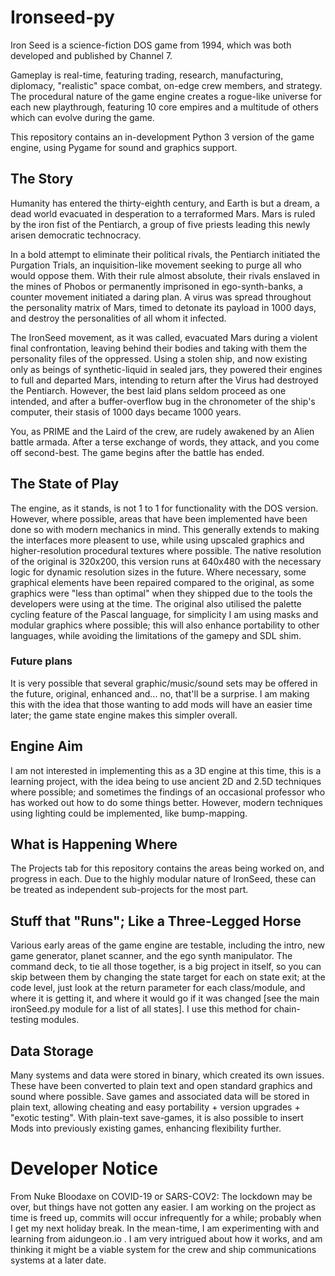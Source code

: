 # Ironseed-py
Iron Seed is a science-fiction DOS game from 1994, which was both developed and published by Channel 7.

Gameplay is real-time, featuring trading, research, manufacturing, diplomacy, "realistic" space combat, on-edge crew members, and strategy.
The procedural nature of the game engine creates a rogue-like universe for each new playthrough, featuring 10 core empires and a multitude of others which can evolve during the game.  

This repository contains an in-development Python 3 version of the game engine, using Pygame for sound and graphics support.

## The Story

Humanity has entered the thirty-eighth century, and Earth is but a dream, a dead world evacuated in desperation to a terraformed Mars.
Mars is ruled by the iron fist of the Pentiarch, a group of five priests leading this newly arisen democratic technocracy.

In a bold attempt to eliminate their political rivals, the Pentiarch initiated the Purgation Trials, an inquisition-like movement seeking to purge all who would oppose them.
With their rule almost absolute, their rivals enslaved in the mines of Phobos or permanently imprisoned in ego-synth-banks, a counter movement initiated a daring plan.
A virus was spread throughout the personality matrix of Mars, timed to detonate its payload in 1000 days, and destroy the personalities of all whom it infected.

The IronSeed movement, as it was called, evacuated Mars during a violent final confrontation, leaving behind their bodies and taking with them the personality files of the oppressed.  Using a stolen ship, and now existing only as beings of synthetic-liquid in sealed jars, they powered their engines to full and departed Mars, intending to return after the Virus had destroyed the Pentiarch.  However, the best laid plans seldom proceed as one intended, and after a buffer-overflow bug in the chronometer of the ship's computer, their stasis of 1000 days became 1000 years.

You, as PRIME and the Laird of the crew, are rudely awakened by an Alien battle armada.  After a terse exchange of words, they attack, and you come off second-best.
The game begins after the battle has ended.

## The State of Play

The engine, as it stands, is not 1 to 1 for functionality with the DOS version.  However, where possible, areas that have been implemented have been done so with modern mechanics in mind.  This generally extends to making the interfaces more pleasent to use, while using upscaled graphics and higher-resolution procedural textures where possible.  The native resolution of the original is 320x200, this version runs at 640x480 with the necessary logic for dynamic resolution sizes in the future.  Where necessary, some graphical elements have been repaired compared to the original, as some graphics were "less than optimal" when they shipped due to the tools the developers were using at the time.  The original also utilised the palette cycling feature of the Pascal language, for simplicity I am using masks and modular graphics where possible; this will also enhance portability to other languages, while avoiding the limitations of the gamepy and SDL shim.

### Future plans

It is very possible that several graphic/music/sound sets may be offered in the future, original, enhanced and... no, that'll be a surprise.  I am making this with the idea that those wanting to add mods will have an easier time later; the game state engine makes this simpler overall.

## Engine Aim

I am not interested in implementing this as a 3D engine at this time, this is a learning project, with the idea being to use ancient 2D and 2.5D techniques where possible; and sometimes the findings of an occasional professor who has worked out how to do some things better.  However, modern techniques using lighting could be implemented, like bump-mapping.

## What is Happening Where

The Projects tab for this repository contains the areas being worked on, and progress in each.  Due to the highly modular nature of IronSeed, these can be treated as independent sub-projects for the most part.

##  Stuff that "Runs"; Like a Three-Legged Horse

Various early areas of the game engine are testable, including the intro, new game generator, planet scanner, and the ego synth manipulator.  The command deck, to tie all those together, is a big project in itself, so you can skip between them by changing the state target for each on state exit; at the code level, just look at the return parameter for each class/module, and where it is getting it, and where it would go if it was changed [see the main ironSeed.py module for a list of all states].  I use this method for chain-testing modules.

## Data Storage

Many systems and data were stored in binary, which created its own issues.  These have been converted to plain text and open standard graphics and sound where possible.  Save games and associated data will be stored in plain text, allowing cheating and easy portability + version upgrades + "exotic testing".  With plain-text save-games, it is also possible to insert Mods into previously existing games, enhancing flexibility further.

# Developer Notice

From Nuke Bloodaxe on COVID-19 or SARS-COV2:  The lockdown may be over, but things have not gotten any easier.  I am working on the project as time is freed up, commits will occur infrequently for a while; probably when I get my next holiday break.  In the mean-time, I am experimenting with and learning from aidungeon.io .  I am very intrigued about how it works, and am thinking it might be a viable system for the crew and ship communications systems at a later date.
